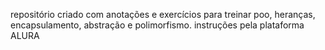 repositório criado com anotações e exercícios para treinar poo, heranças, encapsulamento, abstração e polimorfismo.
instruções pela plataforma ALURA
